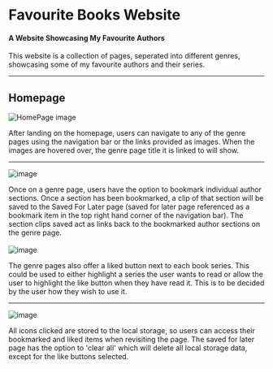 # Favourite Books Website
#### A Website Showcasing My Favourite Authors
This website is a collection of pages, seperated into different genres, showcasing some of my favourite authors and their series.
___
## Homepage

![HomePage image](https://user-images.githubusercontent.com/121644177/216611462-c1f7d671-1049-4021-8c16-e78851404179.png)

After landing on the homepage, users can navigate to any of the genre pages using the navigation bar or the links provided as images. When the images are hovered over, the genre page title it is linked to will show.

___

![image](https://user-images.githubusercontent.com/121644177/216617055-8d08ba34-2194-4266-a920-b988742dd9a8.png)

Once on a genre page, users have the option to bookmark individual author sections. Once a section has been bookmarked, a clip of that section will be saved to the Saved For Later page (saved for later page referenced as a bookmark item in the top right hand corner of the navigation bar). The section clips saved act as links back to the bookmarked author sections on the genre page.
<br>
<br>
![image](https://user-images.githubusercontent.com/121644177/216617321-d461d901-ba47-427c-a23b-092b7b641a4d.png)

The genre pages also offer a liked button next to each book series. This could be used to either highlight a series the user wants to read or allow the user to highlight the like button when they have read it. This is to be decided by the user how they wish to use it.

____

![image](https://user-images.githubusercontent.com/121644177/216617589-32afd728-f0d9-4d88-a92f-759ac2948b92.png)

All icons clicked are stored to the local storage, so users can access their bookmarked and liked items when revisiting the page. The saved for later page has the option to 'clear all' which will delete all local storage data, except for the like buttons selected.
